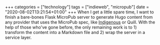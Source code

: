 +++
categories = ["technology"]
tags = ["indieweb", "micropub"]
date = "2020-08-02T13:21:54+01:00"
+++
When I get a little spare time, I want to finish a bare-bones Flask MicroPub server to generate Hugo content from any provider that uses the MicroPub spec, like [Indigenous](https://indieweb.org/Indigenous) or Quill. With the help of those who've gone before, the only remaining work is to 1) transform the content into a Markdown file and 2) wrap the server in a service layer.
